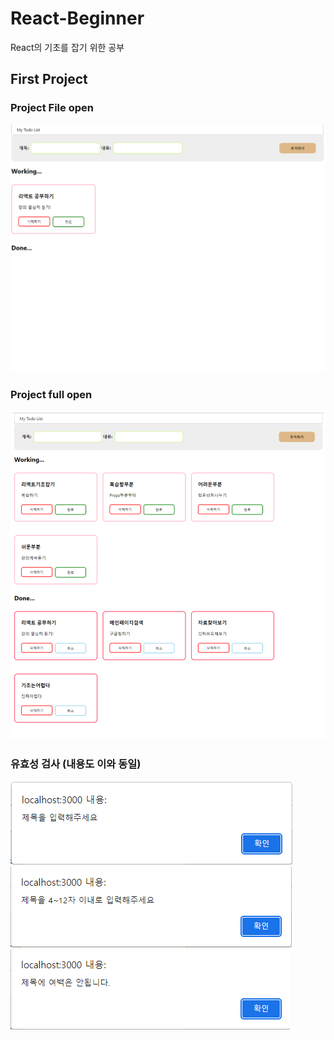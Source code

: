 # React-Beginner

React의 기초를 잡기 위한 공부

## First Project

### Project File open

<img src="./src/img/Firstpage.png">

### Project full open

<img src="./src/img/Fullopen.png">

### 유효성 검사 (내용도 이와 동일)

<img src="./src/img/validation1.png">
<img src="./src/img/validation2.png">
<img src="./src/img/validation3.png">
